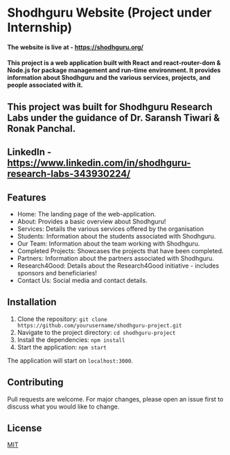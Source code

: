 # Shodhguru Website (Project under Internship)

#### **The website is live at** - https://shodhguru.org/
#### This project is a web application built with React and react-router-dom & Node.js for package management and run-time environment. It provides information about Shodhguru and the various services, projects, and people associated with it.

## This project was built for Shodhguru Research Labs under the guidance of Dr. Saransh Tiwari & Ronak Panchal.
## LinkedIn - https://www.linkedin.com/in/shodhguru-research-labs-343930224/

## Features

- Home: The landing page of the web-application.
- About: Provides a basic overview about Shodhguru!
- Services: Details the various services offered by the organisation
- Students: Information about the students associated with Shodhguru.
- Our Team: Information about the team working with Shodhguru.
- Completed Projects: Showcases the projects that have been completed.
- Partners: Information about the partners associated with Shodhguru.
- Research4Good: Details about the Research4Good initiative - includes sponsors and beneficiaries! 
- Contact Us: Social media and contact details.

## Installation

1. Clone the repository: `git clone https://github.com/yourusername/shodhguru-project.git`
2. Navigate to the project directory: `cd shodhguru-project`
3. Install the dependencies: `npm install`
4. Start the application: `npm start`

The application will start on `localhost:3000`.

## Contributing

Pull requests are welcome. For major changes, please open an issue first to discuss what you would like to change.

## License

[MIT](https://choosealicense.com/licenses/mit/)



